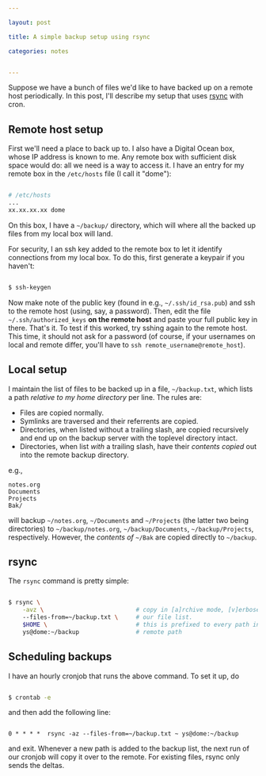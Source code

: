 ```yaml
---

layout: post

title: A simple backup setup using rsync

categories: notes


---
```


Suppose we have a bunch of files we'd like to have backed up on a remote host
periodically. In this post, I'll describe my setup that uses [rsync][1] with
cron.

## Remote host setup

First we'll need a place to back up to. I also have a Digital Ocean box, whose
IP address is known to me. Any remote box with sufficient disk space would do:
all we need is a way to access it. I have an entry for my remote box in the
`/etc/hosts` file (I call it "dome"):

```bash

# /etc/hosts
...
xx.xx.xx.xx dome

```

On this box, I have a `~/backup/` directory, which will where all the backed
up files from my local box will land.

For security, I an ssh key added to the remote box to let it identify
connections from my local box. To do this, first generate a keypair if you
haven't:

```bash

$ ssh-keygen

```

Now make note of the public key (found in e.g., `~/.ssh/id_rsa.pub`) and
ssh to the remote host (using, say, a password). Then, edit the file
`~/.ssh/authorized_keys` **on the remote host** and paste your full public
key in there. That's it. To test if this worked, try sshing again to the remote
host. This time, it should not ask for a password (of course, if your usernames
on local and remote differ, you'll have to `ssh remote_username@remote_host`).

## Local setup

I maintain the list of files to be backed up in a file, `~/backup.txt`, which
lists a path _relative to my home directory_ per line. The rules are:

- Files are copied normally.
- Symlinks are traversed and their referrents are copied.
- Directories, when listed without a trailing slash, are copied recursively and
end up on the backup server with the toplevel directory intact.
- Directories, when list *with* a trailing slash, have their *contents copied*
out into the remote backup directory.

e.g., 

```
notes.org
Documents
Projects
Bak/

```

will backup `~/notes.org`, `~/Documents` and `~/Projects` (the latter two being
directories) to `~/backup/notes.org`, `~/backup/Documents`, `~/backup/Projects`,
respectively. However, the _contents of_ `~/Bak` are copied directly to
`~/backup`.


## rsync

The `rsync` command is pretty simple:

```bash

$ rsync \
    -avz \                          # copy in [a]rchive mode, [v]erbose, compressed.
    --files-from=~/backup.txt \     # our file list.
    $HOME \                         # this is prefixed to every path in the file.
    ys@dome:~/backup                # remote path

```

## Scheduling backups

I have an hourly cronjob that runs the above command. To set it up, do

```bash

$ crontab -e

```

and then add the following line:

```cron

0 * * * *  rsync -az --files-from=~/backup.txt ~ ys@dome:~/backup

```
and exit. Whenever a new path is added to the backup list, the next run of
our cronjob will copy it over to the remote. For existing files, rsync only
sends the deltas.

[1]: https://rsync.samba.org/
